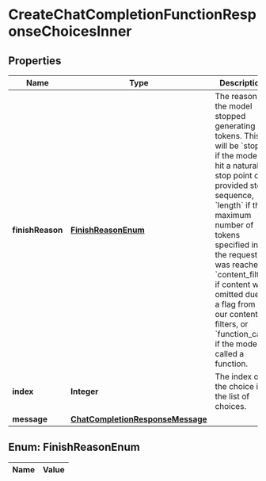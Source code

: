 

# CreateChatCompletionFunctionResponseChoicesInner

## Properties

Name | Type | Description | Notes
------------ | ------------- | ------------- | -------------
**finishReason** | [**FinishReasonEnum**](#FinishReasonEnum) | The reason the model stopped generating tokens. This will be &#x60;stop&#x60; if the model hit a natural stop point or a provided stop sequence, &#x60;length&#x60; if the maximum number of tokens specified in the request was reached, &#x60;content_filter&#x60; if content was omitted due to a flag from our content filters, or &#x60;function_call&#x60; if the model called a function.  | 
**index** | **Integer** | The index of the choice in the list of choices. | 
**message** | [**ChatCompletionResponseMessage**](ChatCompletionResponseMessage.md) |  | 


## Enum: FinishReasonEnum

Name | Value
---- | -----




